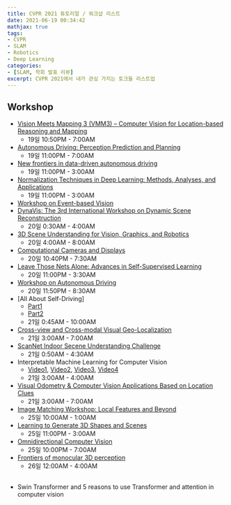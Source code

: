 ```yaml
---
title: CVPR 2021 튜토리얼 / 워크샵 리스트
date: 2021-06-19 00:34:42
mathjax: true
tags: 
- CVPR
- SLAM
- Robotics
- Deep Learning
categories: 
- [SLAM, 학회 발표 리뷰]
excerpt: CVPR 2021에서 내가 관심 가지는 토크들 리스트업
---
```


## Workshop

- [Vision Meets Mapping 3 (VMM3) – Computer Vision for Location-based Reasoning and Mapping](https://youtu.be/GNIorV5DRAc)
  - 19일 10:50PM - 7:00AM
- [Autonomous Driving: Perception Prediction and Planning](https://youtu.be/COgEQuqTAug)
  - 19일 11:00PM - 7:00AM
- [New frontiers in data-driven autonomous driving](https://youtu.be/5hukp-xMc0g)
  - 19일 11:00PM - 3:00AM
- [Normalization Techniques in Deep Learning: Methods, Analyses, and Applications](https://www.youtube.com/playlist?list=PLjLLfxF7IArG0Rhe7poOVXFN4u5VKoEzs)
  - 19일 11:00PM - 3:00AM
- [Workshop on Event-based Vision](https://youtube.com/playlist?list=PLeXWz-g2If95mjNpA-y-WIoDaoB8WtmE7)
- [DynaVis: The 3rd International Workshop on Dynamic Scene Reconstruction](https://youtu.be/SVSNU6vKwwY)
  - 20일 0:30AM - 4:00AM
- [3D Scene Understanding for Vision, Graphics, and Robotics](https://scene-understanding.com/talks.html)
  - 20일 4:00AM - 8:00AM
- [Computational Cameras and Displays](https://youtu.be/4VPM0PPv4q8)
  - 20일 10:40PM - 7:30AM
- [Leave Those Nets Alone: Advances in Self-Supervised Learning](https://www.youtube.com/watch?v=MdD4UMshl1Q)
  - 20일 11:00PM - 3:30AM
- [Workshop on Autonomous Driving](https://www.youtube.com/c/WADatCVPR)
  - 20일 11:50PM - 8:30AM
- [All About Self-Driving]
  - [Part1](https://youtu.be/-nr7-PQQYrw)
  - [Part2](https://youtu.be/P3mlA0mhUWc)
  - 21일 0:45AM - 10:00AM
- [Cross-view and Cross-modal Visual Geo-Localization](https://www.sri.com/computer-vision/cvpr-2021-tutorial-on-cross-view-and-cross-modal-visual-geo-localization/)
  - 21일 3:00AM - 7:00AM
- [ScanNet Indoor Secene Understanding Challenge](https://youtu.be/jr_bKmh6YUY)
  - 21일 0:50AM - 4:30AM
- Interpretable Machine Learning for Computer Vision
  - [Video1](https://youtu.be/kASvw-lzLBk), [Video2](https://youtu.be/x7U5qC6eMnE), [Video3](https://youtu.be/BQ06EydLF0Q), [Video4](https://youtu.be/PtRU2B6Iml4)
  - 21일 3:00AM - 4:00AM
- [Visual Odometry & Computer Vision Applications Based on Location Clues](https://youtu.be/JeTZbCuyeM8)
  - 21일 3:00AM - 7:00AM
- [Image Matching Workshop: Local Features and Beyond](https://youtu.be/9cVV9m_b5Ys)
  - 25일 10:00AM - 1:00AM
- [Learning to Generate 3D Shapes and Scenes](https://www.eventscribe.net/2021/includes/tracking/clickTracking.asp?lfp=d3NjQityS3dYMmhvakFxbWNHY0t2RVFhaWVSVEgyZ3hnQTBVODRxNC9SZk5OanZmcGdXUzEvckFGRkNoUXNYR2xTVm9GTlJVR29mZUtKb0lEdDNvUWx4eVNUVlpvUW9oNEt5KzdaQlFTMGRrZzhUZU5hdVdLRDVxR1EzbS9XZXBKKzgyVjFQMVRuNHRod0xqVXBycDFoM1QzR2ZCMkJsSkpVWUFVSFRkZzFBPQ==)
  - 25일 11:00PM - 3:00AM
- [Omnidirectional Computer Vision](https://youtu.be/mAb75sKlUiQ)
  - 25일 10:00PM - 7:00AM
- [Frontiers of monocular 3D perception](https://youtu.be/cjMK9fO1jAA)
  - 26일 12:00AM - 4:00AM

##

- Swin Transformer and 5 reasons to use Transformer and attention in computer vision